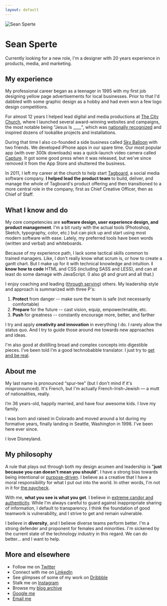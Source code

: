 ```yaml
---
layout: default
---
```


<img src="http://tgb.d.pr/LBthX2.jpg" alt="Sean Sperte" class="photo_img">

# Sean Sperte

Currently looking for a new role, I'm a designer with 20 years experience in products, media, and marketing.


## My experience

My professional career began as a teenager in 1995 with my first job designing yellow page advertisements for local businesses. Prior to that I'd dabbled with some graphic design as a hobby and had even won a few logo design competitions.

For almost 12 years I helped lead digital and media productions at [The City Church](http://thecity.org), where I launched several award-winning websites and campaigns, the most notable being "Jesus Is ____", which was [nationally recognized](http://www.churchmarketingsucks.com/2011/03/jesus-is/) and inspired dozens of lookalike projects and installations.

During that time I also co-founded a side business called [Sky Balloon](http://skyballoonstudio.com) with two friends. We developed iPhone apps in our spare time. Our most popular app (with over 300k downloads) was a quick-launch video camera called [Capture](https://www.wired.com/2011/07/capture-app-a-record-button-for-your-home-screen/). It got some good press when it was released, but we've since removed it from the App Store and shuttered the business.

In 2011, I left my career at the church to help start [Tagboard], a social media software company. **I helped lead the product team** to build, deliver, and manage the whole of Tagboard's product offering and then transitioned to a more central role in the company, first as Chief Creative Officer, then as Chief of Staff.

[Tagboard]: https://tagboard.com


## What I know and do

My core competencies are **software design, user experience design, and product management**. I'm a bit rusty with the actual tools (Photoshop, Sketch, typography, color, etc.) but can pick up and start using most modern software with ease. Lately, my preferred tools have been words (written and verbal) and whiteboards.

Because of my experience path, I lack some tactical skills common to trained managers. Like, I don't really know what scrum is, or how to create a gantt chart. But I make up for it with technical knowledge and intuition. **I know how to code** HTML and CSS (including SASS and LESS), and can at least do some damage with JavaScript. (I also git and grunt and all that.)

I enjoy coaching and leading ([through serving](https://www.youtube.com/watch?v=ReRcHdeUG9Y)) others. My leadership style and approach is summarized with three P's:

1. **Protect** from danger -- make sure the team is safe (not necessarily comfortable)
2. **Prepare** for the future -- cast vision, equip, empower/enable, etc.
3. **Push** for greatness -- constantly encourage more, better, and farther

I try and apply **creativity and innovation** in everything I do. I rarely allow the status quo. And I try to guide those around me towards new approaches and ideas.

I'm also good at distilling broad and complex concepts into digestible pieces. I've been told I'm a good technobabble translator. I just try to [get and be real](https://gettingreal.37signals.com).


## About me

My last name is pronounced “spur-tee” (but I don't mind if it's mispronounced). It's French, but I'm actually French-Irish-Jewish &mdash; a mutt of nationalities, really.

I’m 36 years-old, happily married, and have four awesome kids. I love my family.

I was born and raised in Colorado and moved around a lot during my formative years, finally landing in Seattle, Washington in 1998. I've been here ever since.

I love Disneyland.


## My philosophy

A rule that plays out through both my design acumen and leadership is "**just because you can doesn't mean you should**". I have a strong bias towards being intentional or [purpose-driven](https://www.fastcompany.com/3048197/why-purpose-driven-companies-are-often-more-successful). I believe as a creative that I have a moral responsibility for what I put out into the world. In other words, I'm not in it for [the paycheck](http://startupquote.com/post/859040744).

With me, **what you see is what you get**. I believe in [extreme candor and authenticity](http://firstround.com/review/radical-candor-the-surprising-secret-to-being-a-good-boss/). While I'm always careful to guard against inappropriate sharing of information, I default to transparency. I think the foundation of good teamwork is vulnerability, and I strive to get and remain vulnerable.

I believe in **diversity**, and I believe diverse teams perform better. I'm a strong defender and proponent for females and minorities. I'm sickened by the current state of the technology industry in this regard. We can do better... and I want to help.


## More and elsewhere

- Follow me on [Twitter](http://twitter.com/sperte)
- Connect with me on [LinkedIn](https://www.linkedin.com/in/sperte)
- See glimpses of some of my work on [Dribbble](https://dribbble.com/sperte)
- Stalk me on [Instagram](https://www.instagram.com/sperte/)
- Browse my [blog archive](/archive)
- [Google me](https://www.google.com/#q=%22sean+sperte%22)
- [Email me](mailto:sean@sperte.com)
